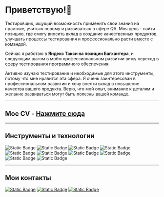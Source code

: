 # Приветствую!👋

Тестировщик, ищущий возможность применить свои знания на практике, учиться новому и развиваться в сфере QA. Моя цель - найти позицию, где смогу вносить вклад в создание качественных продуктов, улучшать процессы тестирования и профессионально расти вместе с командой.

Сейчас я работаю в **Яндекс Такси на позиции Багхантера**, и следующим шагом в моём профессиональном развитии вижу переход в сферу тестирования программного обеспечения. 
 
Активно изучаю тестирование и необходимые для этого инструменты, потому что мне нравится эта сфера. Я очень заинтересован в профессиональном развитии и хочу внести вклад в повышение качества вашего продукта. Верю, что мой опыт, внимание к деталям и желание развиваться могут быть полезны вашей команде.

---

## Мое CV - [Нажмите сюда](https://github.com/ArtemLosik97/ArtemLosik97/blob/main/%D0%90%D1%80%D1%82%D1%91%D0%BC%20%D0%9B%D0%BE%D1%81%D0%B8%D0%BA%20-%20%D0%A0%D0%B5%D0%B7%D1%8E%D0%BC%D0%B5.pdf)

---

## Инструменты и технологии

![Static Badge](https://img.shields.io/badge/Postman-white?style=flat&logo=postman)
![Static Badge](https://img.shields.io/badge/Swagger-white?style=flat&logo=swagger)
![Static Badge](https://img.shields.io/badge/DevTools-white?style=flat)
![Static Badge](https://img.shields.io/badge/ElasticSearch-white?style=flat&logo=elasticsearch&logoColor=brown)
![Static Badge](https://img.shields.io/badge/MySQL-white?style=flat&logo=mysql)
![Static Badge](https://img.shields.io/badge/GitHub-white?style=flat&logo=github&logoColor=blue)
![Static Badge](https://img.shields.io/badge/TestRail-white?style=flat&logo=testrail)
![Static Badge](https://img.shields.io/badge/Confluence-white?style=flat&logo=confluence&logoColor=blue)
![Static Badge](https://img.shields.io/badge/Figma-white?style=flat&logo=figma)
![Static Badge](https://img.shields.io/badge/Jira-white?style=flat&logo=jira&logoColor=blue)

---

## Мои контакты
[![Static Badge](https://img.shields.io/badge/Gmail-white?style=social&logo=gmail)](artem.losik.qa@gmail.com)
[![Static Badge](https://img.shields.io/badge/Telegram-white?style=social&logo=telegram)](https://t.me/artem_losik)
[![Static Badge](https://img.shields.io/badge/LinkedIn-white?style=social)](https://www.linkedin.com/in/artemlosik97)







